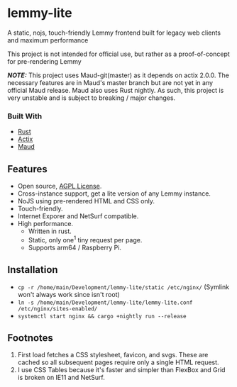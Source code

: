 # lemmy-lite
A static, nojs, touch-friendly Lemmy frontend built for legacy web clients and maximum performance

This project is not intended for official use, but rather as a proof-of-concept for pre-rendering Lemmy

***NOTE:*** This project uses Maud-git(master) as it depends on actix 2.0.0. The necessary features are in Maud's master branch but are not yet in any official Maud release. Maud also uses Rust nightly. As such, this project is very unstable and is subject to breaking / major changes.

### Built With

- [Rust](https://www.rust-lang.org)
- [Actix](https://actix.rs)
- [Maud](https://maud.lambda.xyz)

## Features

- Open source, [AGPL License](/LICENSE).
- Cross-instance support, get a lite version of any Lemmy instance.
- NoJS using pre-rendered HTML and CSS only.
- Touch-friendly.
- Internet Exporer and NetSurf compatible.
- High performance.
  - Written in rust.
  - Static, only one<sup>1</sup> tiny request per page.
  - Supports arm64 / Raspberry Pi.
  
## Installation

- `cp -r /home/main/Development/lemmy-lite/static /etc/nginx/` (Symlink won't always work since isn't root)
- `ln -s /home/main/Development/lemmy-lite/lemmy-lite.conf /etc/nginx/sites-enabled/`
- `systemctl start nginx && cargo +nightly run --release`

## Footnotes

1. First load fetches a CSS stylesheet, favicon, and svgs. These are cached so all subsequent pages require only a single HTML request.
2. I use CSS Tables because it's faster and simpler than FlexBox and Grid is broken on IE11 and NetSurf.
